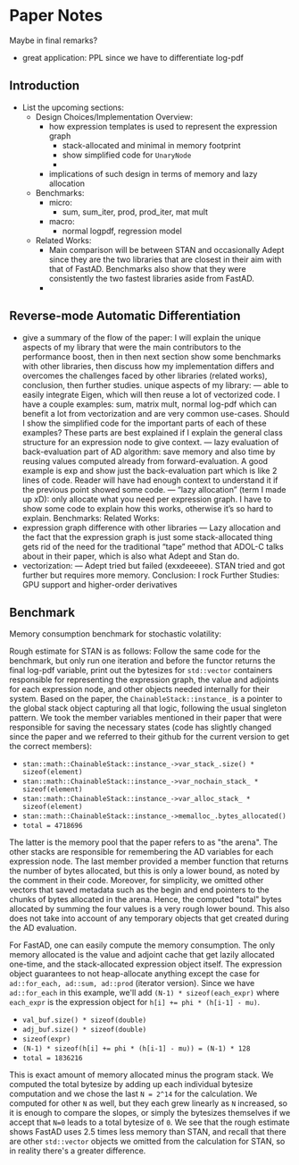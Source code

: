 # Paper Notes

Maybe in final remarks?
- great application: PPL since we have to differentiate log-pdf

## Introduction

- List the upcoming sections:
    - Design Choices/Implementation Overview: 
        - how expression templates is used to represent the expression graph
            - stack-allocated and minimal in memory footprint 
            - show simplified code for `UnaryNode`
            - 
        - implications of such design in terms of memory and lazy allocation
    - Benchmarks:
        - micro:
            - sum, sum_iter, prod, prod_iter, mat mult
        - macro: 
            - normal logpdf, regression model
    - Related Works:
        - Main comparison will be between STAN and occasionally Adept since they are the two libraries
          that are closest in their aim with that of FastAD.
          Benchmarks also show that they were consistently the two fastest libraries aside from FastAD.
        - 

## Reverse-mode Automatic Differentiation
- give a summary of the flow of the paper: I will explain the unique aspects of my library that were the main contributors to the performance boost, then in then next section show some benchmarks with other libraries, then discuss how my implementation differs and overcomes the challenges faced by other libraries (related works), conclusion, then further studies.
unique aspects of my library:
— able to easily integrate Eigen, which will then reuse a lot of vectorized code. I have a couple examples: sum, matrix mult, normal log-pdf which can benefit a lot from vectorization and are very common use-cases. Should I show the simplified code for the important parts of each of these examples? These parts are best explained if I explain the general class structure for an expression node to give context.
— lazy evaluation of back-evaluation part of AD algorithm: save memory and also time by reusing values computed already from forward-evaluation. A good example is exp  and show just the back-evaluation part which is like 2 lines of code. Reader will have had enough context to understand it if the previous point showed some code.
— “lazy allocation” (term I made up xD): only allocate what you need per expression graph. I have to show some code to explain how this works, otherwise it’s so hard to explain.
Benchmarks:
Related Works:
- expression graph difference with other libraries
— Lazy allocation and the fact that the expression graph is just some stack-allocated thing gets rid of the need for the traditional “tape” method that ADOL-C talks about in their paper, which is also what Adept and Stan do.
- vectorization:
— Adept tried but failed (exxdeeeee). STAN tried and got further but requires more memory.
Conclusion: I rock
Further Studies: GPU support and higher-order derivatives

## Benchmark

Memory consumption benchmark for stochastic volatility:

Rough estimate for STAN is as follows:
Follow the same code for the benchmark, 
but only run one iteration and before the functor returns the final log-pdf variable,
print out the bytesizes for `std::vector` containers responsible for representing the expression graph,
the value and adjoints for each expression node, and other objects needed internally for their system.
Based on the paper, the `ChainableStack::instance_` is a pointer to the global stack object 
capturing all that logic, following the usual singleton pattern.
We took the member variables mentioned in their paper that were responsible for saving the necessary states
(code has slightly changed since the paper and we referred to their github for the current version to get the correct members):

- `stan::math::ChainableStack::instance_->var_stack_.size() * sizeof(element)` 
- `stan::math::ChainableStack::instance_->var_nochain_stack_ * sizeof(element)`
- `stan::math::ChainableStack::instance_->var_alloc_stack_ * sizeof(element)`
- `stan::math::ChainableStack::instance_->memalloc_.bytes_allocated()`
- `total = 4718696`

The latter is the memory pool that the paper refers to as "the arena".
The other stacks are responsible for remembering the AD variables for each expression node.
The last member provided a member function that returns the number of bytes allocated,
but this is only a lower bound, as noted by the comment in their code.
Moreover, for simplicity, we omitted other vectors that saved metadata such as the begin and end pointers 
to the chunks of bytes allocated in the arena.
Hence, the computed "total" bytes allocated by summing the four values is a very rough lower bound.
This also does not take into account of any temporary objects that get created during the AD evaluation.

For FastAD, one can easily compute the memory consumption.
The only memory allocated is the value and adjoint cache that get lazily allocated one-time,
and the stack-allocated expression object itself.
The expression object guarantees to not heap-allocate anything except the case for `ad::for_each, ad::sum, ad::prod`
(iterator version).
Since we have `ad::for_each` in this example, we'll add `(N-1) * sizeof(each_expr)` where `each_expr`
is the expression object for `h[i] += phi * (h[i-1] - mu)`.

- `val_buf.size() * sizeof(double)`
- `adj_buf.size() * sizeof(double)`
- `sizeof(expr)`
- `(N-1) * sizeof(h[i] += phi * (h[i-1] - mu)) = (N-1) * 128`
- `total = 1836216`

This is exact amount of memory allocated minus the program stack.
We computed the total bytesize by adding up each individual bytesize computation
and we chose the last `N = 2^14` for the calculation.
We computed for other `N` as well, but they each grew linearly as `N` increased,
so it is enough to compare the slopes, 
or simply the bytesizes themselves if we accept that `N=0` leads to a total bytesize of `0`.
We see that the rough estimate shows FastAD uses 2.5 times less memory than STAN,
and recall that there are other `std::vector` objects we omitted from the calculation for STAN,
so in reality there's a greater difference.
